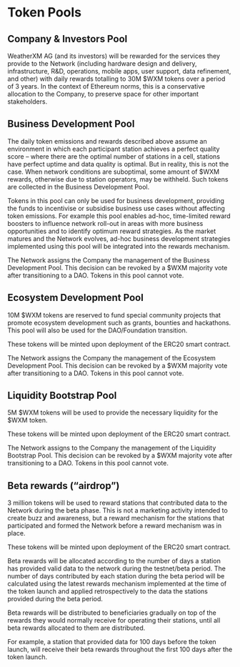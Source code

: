 # Token Pools

## Company & Investors Pool

WeatherXM AG (and its investors) will be rewarded for the services they provide to the Network (including hardware design and delivery, infrastructure, R&D, operations, mobile apps, user support, data refinement, and other) with daily rewards totalling to 30M $WXM tokens over a period of 3 years. In the context of Ethereum norms, this is a conservative allocation to the Company, to preserve space for other important stakeholders.

## Business Development Pool

The daily token emissions and rewards described above assume an environment in which each participant station achieves a perfect quality score – where there are the optimal number of stations in a cell, stations have perfect uptime and data quality is optimal. But in reality, this is not the case. When network conditions are suboptimal, some amount of $WXM rewards, otherwise due to station operators, may be withheld. Such tokens are collected in the Business Development Pool.

Tokens in this pool can only be used for business development, providing the funds to incentivise or subsidise business use cases without affecting token emissions. For example this pool enables ad-hoc, time-limited reward boosters to influence network roll-out in areas with more business opportunities and to identify optimum reward strategies. As the market matures and the Network evolves, ad-hoc business development strategies implemented using this pool will be integrated into the rewards mechanism.

The Network assigns the Company the management of the Business Development Pool. This decision can be revoked by a $WXM majority vote after transitioning to a DAO. Tokens in this pool cannot vote.

## Ecosystem Development Pool

10M $WXM tokens are reserved to fund special community projects that promote ecosystem development such as grants, bounties and hackathons. This pool will also be used for the DAO/Foundation transition.

These tokens will be minted upon deployment of the ERC20 smart contract.

The Network assigns the Company the management of the Ecosystem Development Pool. This decision can be revoked by a $WXM majority vote after transitioning to a DAO. Tokens in this pool cannot vote.

## Liquidity Bootstrap Pool

5M $WXM tokens will be used to provide the necessary liquidity for the $WXM token.

These tokens will be minted upon deployment of the ERC20 smart contract.

The Network assigns to the Company the management of the Liquidity Bootstrap Pool. This decision can be revoked by a $WXM majority vote after transitioning to a DAO. Tokens in this pool cannot vote.

## Beta rewards (“airdrop”)

3 million tokens will be used to reward stations that contributed data to the Network during the beta phase. This is not a marketing activity intended to create buzz and awareness, but a reward mechanism for the stations that participated and formed the Network before a reward mechanism was in place.

These tokens will be minted upon deployment of the ERC20 smart contract.

Beta rewards will be allocated according to the number of days a station has provided valid data to the network during the testnet/beta period. The number of days contributed by each station during the beta period will be calculated using the latest rewards mechanism implemented at the time of the token launch and applied retrospectively to the data the stations provided during the beta period.

Beta rewards will be distributed to beneficiaries gradually on top of the rewards they would normally receive for operating their stations, until all beta rewards allocated to them are distributed.

For example, a station that provided data for 100 days before the token launch, will receive their beta rewards throughout the first 100 days after the token launch.
